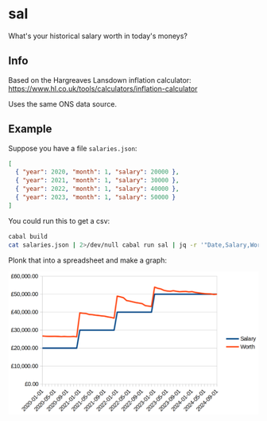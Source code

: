 # sal

What's your historical salary worth in today's moneys?

## Info

Based on the Hargreaves Lansdown inflation calculator: https://www.hl.co.uk/tools/calculators/inflation-calculator

Uses the same ONS data source.

## Example

Suppose you have a file `salaries.json`:

```json
[
  { "year": 2020, "month": 1, "salary": 20000 },
  { "year": 2021, "month": 1, "salary": 30000 },
  { "year": 2022, "month": 1, "salary": 40000 },
  { "year": 2023, "month": 1, "salary": 50000 }
]
```

You could run this to get a csv:

```bash
cabal build
cat salaries.json | 2>/dev/null cabal run sal | jq -r '"Date,Salary,Worth", (.[] | "\(.time.year)-\(.time.month)-1,\(.salary),\(.worth)")' > result.csv
```

Plonk that into a spreadsheet and make a graph:

![Graph](example-graph.png)

